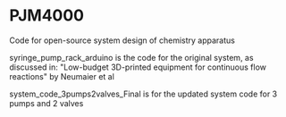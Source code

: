 # PJM4000
Code for open-source system design of chemistry apparatus

syringe_pump_rack_arduino is the code for the original system, as discussed in: "Low-budget 3D-printed equipment for continuous flow reactions" by Neumaier et al

system_code_3pumps2valves_Final is for the updated system code for 3 pumps and 2 valves
